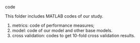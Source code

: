 code

This folder includes MATLAB codes of our study.

1. metrics: code of performance measures;
2. model: code of our model and other base models.
3. cross validation: codes to get 10-fold cross validation results.
